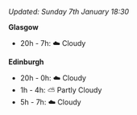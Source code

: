 *Updated: Sunday 7th January 18:30*

**Glasgow**

* 20h - 7h: :cloud: Cloudy

**Edinburgh**

* 20h - 0h: :cloud: Cloudy
* 1h - 4h: :partly_sunny: Partly Cloudy
* 5h - 7h: :cloud: Cloudy
